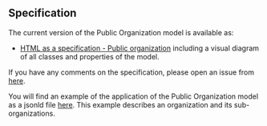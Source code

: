 ## Specification

The current version of the Public Organization model is available as: 

- [HTML as a specification - Public organization](https://belgif.github.io/thematic/models/public%20organisation/index_en.html) including a visual diagram of all classes and properties of the model.

If you have any comments on the specification, please open an issue from [here](https://github.com/belgif/thematic/issues).

You will find an example of the application of the Public Organization model as a jsonld file [here](https://belgif.github.io/thematic/models/public%20organisation/context/iceg_example.html). 
This example describes an organization and its sub-organizations.